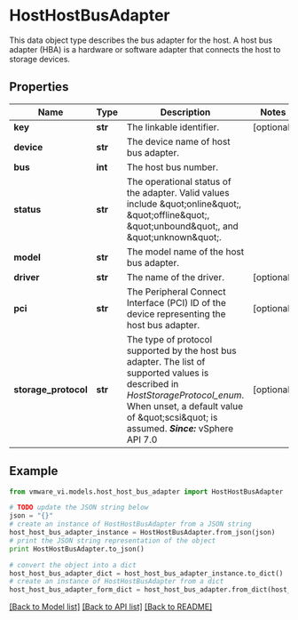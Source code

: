 # HostHostBusAdapter

This data object type describes the bus adapter for the host.  A host bus adapter (HBA) is a hardware or software adapter that connects the host to storage devices. 

## Properties
Name | Type | Description | Notes
------------ | ------------- | ------------- | -------------
**key** | **str** | The linkable identifier.  | [optional] 
**device** | **str** | The device name of host bus adapter.  | 
**bus** | **int** | The host bus number.  | 
**status** | **str** | The operational status of the adapter.  Valid values include \&quot;online\&quot;, \&quot;offline\&quot;, \&quot;unbound\&quot;, and \&quot;unknown\&quot;.  | 
**model** | **str** | The model name of the host bus adapter.  | 
**driver** | **str** | The name of the driver.  | [optional] 
**pci** | **str** | The Peripheral Connect Interface (PCI) ID of the device representing the host bus adapter.  | [optional] 
**storage_protocol** | **str** | The type of protocol supported by the host bus adapter.  The list of supported values is described in *HostStorageProtocol_enum*. When unset, a default value of \&quot;scsi\&quot; is assumed.  ***Since:*** vSphere API 7.0  | [optional] 

## Example

```python
from vmware_vi.models.host_host_bus_adapter import HostHostBusAdapter

# TODO update the JSON string below
json = "{}"
# create an instance of HostHostBusAdapter from a JSON string
host_host_bus_adapter_instance = HostHostBusAdapter.from_json(json)
# print the JSON string representation of the object
print HostHostBusAdapter.to_json()

# convert the object into a dict
host_host_bus_adapter_dict = host_host_bus_adapter_instance.to_dict()
# create an instance of HostHostBusAdapter from a dict
host_host_bus_adapter_form_dict = host_host_bus_adapter.from_dict(host_host_bus_adapter_dict)
```
[[Back to Model list]](../README.md#documentation-for-models) [[Back to API list]](../README.md#documentation-for-api-endpoints) [[Back to README]](../README.md)


